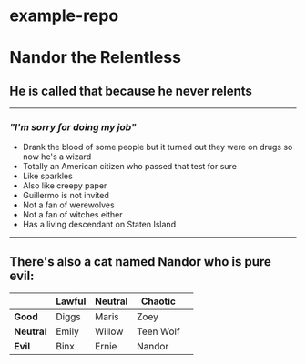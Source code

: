 # example-repo

# **Nandor the Relentless**
   ## He is called that because he never relents
   ----
   ### *"I'm sorry for doing my job"*
    
* Drank the blood of some people but it turned out they were on drugs so now he's a wizard
* Totally an American citizen who passed that test for sure
* Like sparkles
* Also like creepy paper
* Guillermo is not invited
* Not a fan of werewolves
* Not a fan of witches either
* Has a living descendant on Staten Island
-----

## There's also a cat named Nandor who is pure evil:

|         | Lawful | Neutral | Chaotic   |   |
|---------|--------|---------|-----------|---|
| **Good**    | Diggs  | Maris   | Zoey      |   |
| **Neutral** | Emily  | Willow  | Teen Wolf |   |
| **Evil**    | Binx   | Ernie   | Nandor    |   |